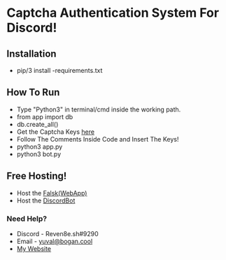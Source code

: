 # Captcha Authentication System For Discord!


## Installation
- pip/3 install -requirements.txt


## How To Run
- Type "Python3" in terminal/cmd inside the working path.
- from app import db
- db.create_all()
- Get the Captcha Keys [here](https://google.com/recaptcha/about/)
- Follow The Comments Inside Code and Insert The Keys!
- python3 app.py
- python3 bot.py

## Free Hosting!
- Host the [Falsk(WebApp)](https://www.youtube.com/watch?v=Li0Abz-KT78)
- Host the [DiscordBot](https://www.youtube.com/watch?v=OOmH0eBVpcw&ab_channel=JacobAllenJacobAllen)


### Need Help?
- Discord - Reven8e.sh#9290
- Email - yuval@bogan.cool
- [My Website](https://www.bogan.cool)
